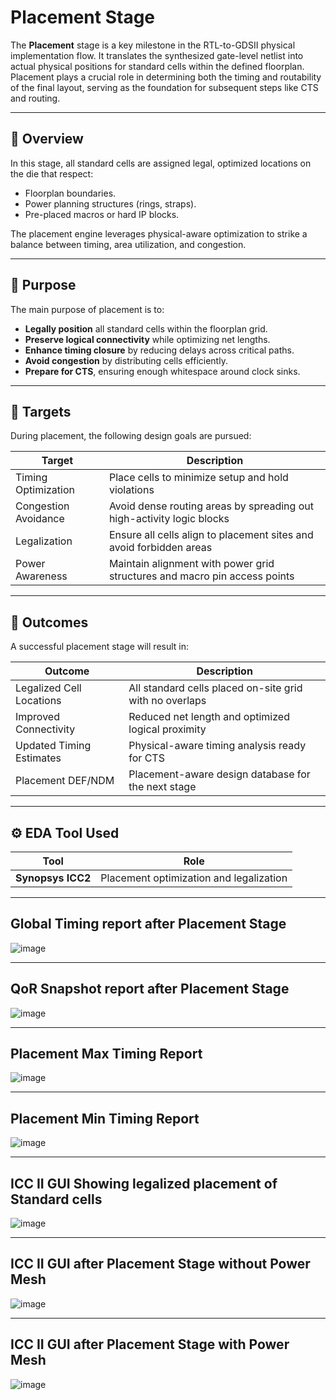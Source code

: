# Placement Stage

The **Placement** stage is a key milestone in the RTL-to-GDSII physical implementation flow. It translates the synthesized gate-level netlist into actual physical positions for standard cells within the defined floorplan. Placement plays a crucial role in determining both the timing and routability of the final layout, serving as the foundation for subsequent steps like CTS and routing.

---

## 📌 Overview

In this stage, all standard cells are assigned legal, optimized locations on the die that respect:
- Floorplan boundaries.
- Power planning structures (rings, straps).
- Pre-placed macros or hard IP blocks.

The placement engine leverages physical-aware optimization to strike a balance between timing, area utilization, and congestion.

---

## 🎯 Purpose

The main purpose of placement is to:
-  **Legally position** all standard cells within the floorplan grid.
-  **Preserve logical connectivity** while optimizing net lengths.
-  **Enhance timing closure** by reducing delays across critical paths.
-  **Avoid congestion** by distributing cells efficiently.
-  **Prepare for CTS**, ensuring enough whitespace around clock sinks.

---

## 🎯 Targets

During placement, the following design goals are pursued:

| Target               | Description                                                                 |
|----------------------|-----------------------------------------------------------------------------|
|  Timing Optimization | Place cells to minimize setup and hold violations                          |
|  Congestion Avoidance | Avoid dense routing areas by spreading out high-activity logic blocks      |
|  Legalization        | Ensure all cells align to placement sites and avoid forbidden areas         |
|  Power Awareness     | Maintain alignment with power grid structures and macro pin access points   |

---

## 🧾 Outcomes

A successful placement stage will result in:

| Outcome                               | Description                                                     |
|---------------------------------------|-----------------------------------------------------------------|
|  Legalized Cell Locations            | All standard cells placed on-site grid with no overlaps         |
|  Improved Connectivity               | Reduced net length and optimized logical proximity              |
|  Updated Timing Estimates           | Physical-aware timing analysis ready for CTS                    |
|  Placement DEF/NDM                  | Placement-aware design database for the next stage              |

---

## ⚙️ EDA Tool Used

| Tool                  | Role                                      |
|-----------------------|-------------------------------------------|
| **Synopsys ICC2**     | Placement optimization and legalization   |

---

## Global Timing report after Placement Stage

![image](https://github.com/user-attachments/assets/3c8143da-43ec-471b-868c-1b1559696fd0)

---

## QoR Snapshot report after Placement Stage

![image](https://github.com/user-attachments/assets/322389ee-3169-411b-902a-53fc222d5646)

---

## Placement Max Timing Report

![image](https://github.com/user-attachments/assets/9a4a28c6-4929-4c7a-9485-ca79ea079853)

---

## Placement Min Timing Report

![image](https://github.com/user-attachments/assets/fe9c6219-e1fb-44c5-8312-70edc31bc59c)

---

## ICC II GUI Showing legalized placement of Standard cells

![image](https://github.com/user-attachments/assets/396ba89f-e0be-4e73-816f-c2dbcad10bb6)

---

## ICC II GUI after Placement Stage without Power Mesh

![image](https://github.com/user-attachments/assets/b08a3d73-3929-4023-bdd2-16deb2d72d66)

---

## ICC II GUI after Placement Stage with Power Mesh

![image](https://github.com/user-attachments/assets/d3df61b5-b3ca-4a29-a4b9-4fcb5719807b)

